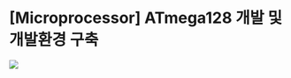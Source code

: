 # [Microprocessor] ATmega128 개발 및 개발환경 구축
<p>
<img src="https://img.shields.io/badge/C-A8B9CC.svg?style=for-the-badge&logo=c&logoColor=white"/>
</p>
